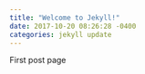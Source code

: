 ```yaml
---
title: "Welcome to Jekyll!"
date: 2017-10-20 08:26:28 -0400
categories: jekyll update
---
```

First post page
